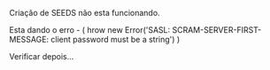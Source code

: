 Criação de SEEDS não esta funcionando.

Esta dando o erro - ( hrow new Error('SASL: SCRAM-SERVER-FIRST-MESSAGE: client password must be a string') )

Verificar depois...
